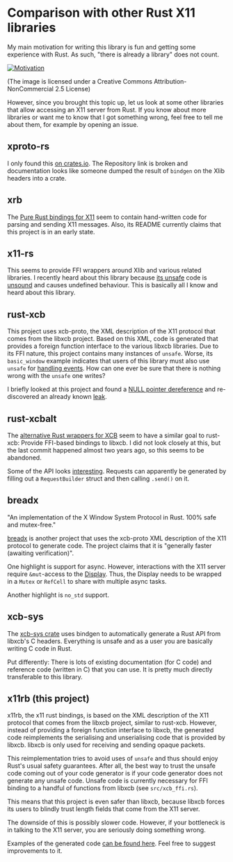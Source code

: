 # Comparison with other Rust X11 libraries

My main motivation for writing this library is fun and getting some experience
with Rust. As such, "there is already a library" does not count.

[![Motivation](https://imgs.xkcd.com/comics/standards.png)](https://xkcd.com/927/)

(The image is licensed under a Creative Commons Attribution-NonCommercial 2.5 License)

However, since you brought this topic up, let us look at some other libraries
that allow accessing an X11 server from Rust. If you know about more libraries
or want me to know that I got something wrong, feel free to tell me about them,
for example by opening an issue.


## xproto-rs

I only found this [on crates.io](https://crates.io/crates/xproto). The
Repository link is broken and documentation looks like someone dumped the result
of `bindgen` on the Xlib headers into a crate.


## xrb

The [Pure Rust bindings for X11](https://github.com/DaMrNelson/xrb) seem to
contain hand-written code for parsing and sending X11 messages. Also, its README
currently claims that this project is in an early state.


## x11-rs

This seems to provide FFI wrappers around Xlib and various related libraries. I
recently heard about this library because [its
unsafe](https://github.com/erlepereira/x11-rs/issues/99) code is
[unsound](https://github.com/rust-lang/rust/issues/52898) and causes undefined
behaviour. This is basically all I know and heard about this library.


## rust-xcb

This project uses xcb-proto, the XML description of the X11 protocol that comes
from the libxcb project. Based on this XML, code is generated that provides a
foreign function interface to the various libxcb libraries. Due to its FFI
nature, this project contains many instances of `unsafe`. Worse, its
`basic_window` example indicates that users of this library must also use
`unsafe` for [handling
events](https://github.com/rtbo/rust-xcb/blob/d7cb614a6fe9f4424ed26939a5720770f84acd05/examples/basic_window.rs#L66).
How can one ever be sure that there is nothing wrong with the `unsafe` one
writes?

I briefly looked at this project and found a [NULL pointer
dereference](https://github.com/rtbo/rust-xcb/issues/64) and re-discovered an
already known [leak](https://github.com/rtbo/rust-xcb/issues/57).


## rust-xcbalt

The [alternative Rust wrappers for
XCB](https://github.com/eduardosm/rust-xcbalt) seem to have a similar goal to
rust-xcb: Provide FFI-based bindings to libxcb. I did not look closely at this,
but the last commit happened almost two years ago, so this seems to be
abandoned.

Some of the API looks
[interesting](https://github.com/eduardosm/rust-xcbalt/blob/974b76a5e2e776f87a06fa0abc9fd0d3962696b3/examples/core_events.rs#L9-L36).
Requests can apparently be generated by filling out a `RequestBuilder` struct
and then calling `.send()` on it.


## breadx

"An implementation of the X Window System Protocol in Rust. 100% safe and mutex-free."

[breadx](https://github.com/not-a-seagull/breadx) is another project that uses
the xcb-proto XML description of the X11 protocol to generate code. The project
claims that it is "generally faster (awaiting verification)".

One highlight is support for async. However, interactions with the X11 server
require `&mut`-access to the
[Display](https://docs.rs/breadx/0.1.3/breadx/display/struct.Display.html).
Thus, the Display needs to be wrapped in a `Mutex` or `RefCell` to share with
multiple async tasks.

Another highlight is `no_std` support.


## xcb-sys

The [xcb-sys crate](https://crates.io/crates/xcb-sys) uses bindgen to
automatically generate a Rust API from libxcb's C headers. Everything is unsafe
and as a user you are basically writing C code in Rust.

Put differently: There is lots of existing documentation (for C code) and
reference code (written in C) that you can use. It is pretty much directly
transferable to this library.


## x11rb (this project)

x11rb, the x11 rust bindings, is based on the XML description of the X11
protocol that comes from the libxcb project, similar to rust-xcb. However,
instead of providing a foreign function interface to libxcb, the generated code
reimplements the serialising and unserialising code that is provided by libxcb.
libxcb is only used for receiving and sending opaque packets.

This reimplementation tries to avoid uses of `unsafe` and thus should enjoy
Rust's usual safety guarantees. After all, the best way to trust the unsafe code
coming out of your code generator is if your code generator does not generate
any unsafe code. Unsafe code is currently necessary for FFI binding to a handful
of functions from libxcb (see `src/xcb_ffi.rs`).

This means that this project is even safer than libxcb, because libxcb forces
its users to blindly trust length fields that come from the X11 server.

The downside of this is possibly slower code. However, if your bottleneck is in
talking to the X11 server, you are seriously doing something wrong.

Examples of the generated code [can be found here](generated_code.md). Feel
free to suggest improvements to it.
